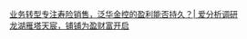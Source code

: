   
[业务转型专注寿险销售，泛华金控的盈利能否持久？| 爱分析调研](http://www.dianyue.me/archives/082/hpx1202tnvah05qn/)  
[龙湖雁塔天宸，铺铺为盈财富开启](http://www.dianyue.me/archives/869/hw5ya3789go2wszj/)